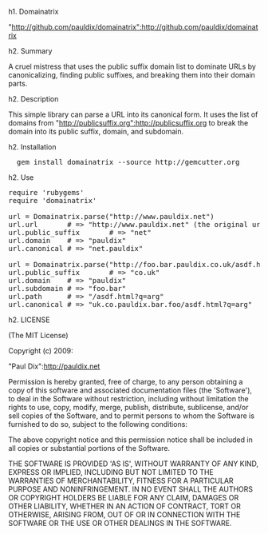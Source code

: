 h1. Domainatrix

"http://github.com/pauldix/domainatrix":http://github.com/pauldix/domainatrix

h2. Summary

A cruel mistress that uses the public suffix domain list to dominate URLs by canonicalizing, finding public suffixes, and breaking them into their domain parts.

h2. Description

This simple library can parse a URL into its canonical form. It uses the list of domains from "http://publicsuffix.org":http://publicsuffix.org to break the domain into its public suffix, domain, and subdomain.

h2. Installation

<pre>
  gem install domainatrix --source http://gemcutter.org
</pre>

h2. Use

<pre>
require 'rubygems'
require 'domainatrix'

url = Domainatrix.parse("http://www.pauldix.net")
url.url       # => "http://www.pauldix.net" (the original url)
url.public_suffix       # => "net"
url.domain    # => "pauldix"
url.canonical # => "net.pauldix"

url = Domainatrix.parse("http://foo.bar.pauldix.co.uk/asdf.html?q=arg")
url.public_suffix       # => "co.uk"
url.domain    # => "pauldix"
url.subdomain # => "foo.bar"
url.path      # => "/asdf.html?q=arg"
url.canonical # => "uk.co.pauldix.bar.foo/asdf.html?q=arg"
</pre>

h2. LICENSE

(The MIT License)

Copyright (c) 2009:

"Paul Dix":http://pauldix.net

Permission is hereby granted, free of charge, to any person obtaining
a copy of this software and associated documentation files (the
'Software'), to deal in the Software without restriction, including
without limitation the rights to use, copy, modify, merge, publish,
distribute, sublicense, and/or sell copies of the Software, and to
permit persons to whom the Software is furnished to do so, subject to
the following conditions:

The above copyright notice and this permission notice shall be
included in all copies or substantial portions of the Software.

THE SOFTWARE IS PROVIDED 'AS IS', WITHOUT WARRANTY OF ANY KIND,
EXPRESS OR IMPLIED, INCLUDING BUT NOT LIMITED TO THE WARRANTIES OF
MERCHANTABILITY, FITNESS FOR A PARTICULAR PURPOSE AND NONINFRINGEMENT.
IN NO EVENT SHALL THE AUTHORS OR COPYRIGHT HOLDERS BE LIABLE FOR ANY
CLAIM, DAMAGES OR OTHER LIABILITY, WHETHER IN AN ACTION OF CONTRACT,
TORT OR OTHERWISE, ARISING FROM, OUT OF OR IN CONNECTION WITH THE
SOFTWARE OR THE USE OR OTHER DEALINGS IN THE SOFTWARE.
